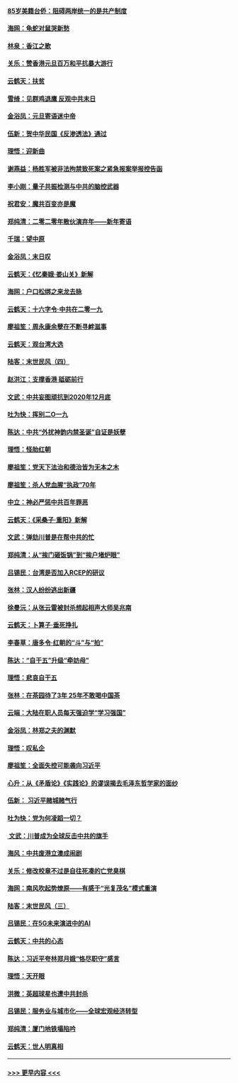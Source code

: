 #### [85岁美籍台侨：阻碍两岸统一的是共产制度](../pages/nsc993/n11765043.md?t=01040944) 
#### [海网：龟蛇对鼠哭新愁](../pages/nsc993/n11764895.md?t=01040944) 
#### [林泉：香江之歌](../pages/nsc993/n11764415.md?t=01040944) 
#### [关乐：赞香港元旦百万和平抗暴大游行](../pages/nsc993/n11764382.md?t=01040944) 
#### [云鹤天：扶贫](../pages/nsc993/n11764245.md?t=01040944) 
#### [雪绮：见群鸡退鹰  反观中共末日](../pages/nsc993/n11762112.md?t=01040944) 
#### [金浴凤：元旦寄语迷中帝](../pages/nsc993/n11761788.md?t=01040944) 
#### [伍新：贺中华民国《反渗透法》通过](../pages/nsc993/n11761994.md?t=01040944) 
#### [理悟：迎新曲](../pages/nsc993/n11761152.md?t=01040944) 
#### [谢燕益：杨胜军被非法拘禁致死案之紧急报案举报控告函](../pages/nsc993/n11756134.md?t=01040944) 
#### [李小刚：量子共振检测与中共的脑控武器](../pages/nsc993/n11754518.md?t=01040944) 
#### [祝君安：魔共百变亦是魔](../pages/nsc993/n11754469.md?t=01040944) 
#### [郑纯清：二零二零年散伙演弃年——新年寄语](../pages/nsc993/n11754195.md?t=01040944) 
#### [千瑞：望中原](../pages/nsc993/n11754159.md?t=01040944) 
#### [金浴凤：末日叹](../pages/nsc993/n11752359.md?t=01040944) 
#### [云鹤天：《忆秦娥‧娄山关》新解](../pages/nsc993/n11752348.md?t=01040944) 
#### [海网：户口松绑之来龙去脉](../pages/nsc993/n11752328.md?t=01040944) 
#### [云鹤天：十六字令‧中共在二零一九](../pages/nsc993/n11752305.md?t=01040944) 
#### [廖祖笙：周永康余孽在不断寻衅滋事](../pages/nsc993/n11751013.md?t=01040944) 
#### [云鹤天：观台湾大选](../pages/nsc993/n11751007.md?t=01040944) 
#### [陆客：末世民风（四）](../pages/nsc993/n11749203.md?t=01040944) 
#### [赵洪江：支撑香港 砥砺前行](../pages/nsc993/n11748482.md?t=01040944) 
#### [文武：中共妄图顽抗到2020年12月底](../pages/nsc993/n11748446.md?t=01040944) 
#### [吐为快：挥别二O一九](../pages/nsc993/n11748411.md?t=01040944) 
#### [陈达：中共“外扰神韵内禁圣诞”自证是妖孽](../pages/nsc993/n11748226.md?t=01040944) 
#### [理悟：怪胎红朝](../pages/nsc993/n11748206.md?t=01040944) 
#### [廖祖笙：党天下法治和德治皆为无本之木](../pages/nsc993/n11748135.md?t=01040944) 
#### [廖祖笙：杀人党血腥“执政”70年](../pages/nsc993/n11745144.md?t=01040944) 
#### [中立：神必严惩中共百年罪恶](../pages/nsc993/n11744970.md?t=01040944) 
#### [云鹤天：《采桑子‧重阳》新解](../pages/nsc993/n11744948.md?t=01040944) 
#### [文武：弹劾川普是在帮中共的忙](../pages/nsc993/n11744758.md?t=01040944) 
#### [郑纯清：从“挨门砸饭锅”到“挨户堵炉眼”](../pages/nsc993/n11744745.md?t=01040944) 
#### [吕锡民：台湾是否加入RCEP的研议](../pages/nsc993/n11744701.md?t=01040944) 
#### [张林：汉人纷纷逃出新疆](../pages/nsc993/n11743530.md?t=01040944) 
#### [徐曼沅：从张云雷被封杀想起相声大师吴兆南](../pages/nsc993/n11741816.md?t=01040944) 
#### [云鹤天：卜算子‧垂死挣扎](../pages/nsc993/n11739956.md?t=01040944) 
#### [李春草：唐多令‧红朝的“斗”与“拍”](../pages/nsc993/n11739830.md?t=01040944) 
#### [陈达：“自干五”升级“牵妨母”](../pages/nsc993/n11739724.md?t=01040944) 
#### [理悟：悲哀自干五](../pages/nsc993/n11739547.md?t=01040944) 
#### [张林：在茶园待了3年 25年不敢喝中国茶](../pages/nsc993/n11739240.md?t=01040944) 
#### [云端：大陆在职人员每天强迫学“学习强国”](../pages/nsc993/n11738735.md?t=01040944) 
#### [金浴凤：林郑之夫的渊默](../pages/nsc993/n11737735.md?t=01040944) 
#### [理悟：叹私企](../pages/nsc993/n11737715.md?t=01040944) 
#### [廖祖笙：全面失控可能袭向习近平](../pages/nsc993/n11737704.md?t=01040944) 
#### [心升：从《矛盾论》《实践论》的谬误揭去毛泽东哲学家的面纱](../pages/nsc993/n11736962.md?t=01040944) 
#### [伍新： 习近平赌城赌气行](../pages/nsc993/n11736929.md?t=01040944) 
#### [吐为快：党为何凌蹈一切？](../pages/nsc993/n11736915.md?t=01040944) 
#### [ 文武：川普成为全球反击中共的旗手](../pages/nsc993/n11736882.md?t=01040944) 
#### [海风：中共废港立澳成闹剧](../pages/nsc993/n11735857.md?t=01040944) 
#### [关乐：修改校章不过是自往死凑的亡党臭棋](../pages/nsc993/n11735097.md?t=01040944) 
#### [海网：南风吹起势燎原——有感于“光复茂名”模式重演](../pages/nsc993/n11732308.md?t=01040944) 
#### [陆客：末世民风（三）](../pages/nsc993/n11732211.md?t=01040944) 
#### [吕锡民：在5G未来演进中的AI](../pages/nsc993/n11730010.md?t=01040944) 
#### [云鹤天：中共的心态](../pages/nsc993/n11729906.md?t=01040944) 
#### [陈达：习近平夸林郑月娥“恪尽职守”感言](../pages/nsc993/n11729881.md?t=01040944) 
#### [理悟：天开眼](../pages/nsc993/n11729699.md?t=01040944) 
#### [洪微：英超球星也遭中共封杀](../pages/nsc993/n11727243.md?t=01040944) 
#### [吕锡民：服务业与城市化——全球宏观经济转型](../pages/nsc993/n11725845.md?t=01040944) 
#### [郑纯清：厦门地铁塌陷吟](../pages/nsc993/n11725813.md?t=01040944) 
#### [云鹤天：世人明真相](../pages/nsc993/n11725621.md?t=01040944) 

----
#### [ >>> 更早内容 <<< ](../indexes/nsc993-earlier.md)
